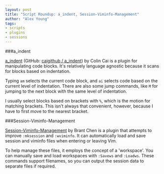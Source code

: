 ```yaml
---
layout: post
title: "Script Roundup: a_indent, Session-Viminfo-Management"
author: "Alex Young"
tags: 
- scripts
- plugins
- sessions
---
```


###a_indent

[a_indent](http://www.vim.org/scripts/script.php?script_id=5008) (GitHub: [caigithub / a_indent](https://github.com/caigithub/a_indent)) by Colin Cai is a plugin for manipulating code blocks.  It's relatively language agnostic because it scans for blocks based on indentation.

Typing `am` selects the current code block, and `ai` selects code based on the current level of indentation.  There are also some jump commands, like `M` for jumping to the next block with the same level of indentation.

I usually select blocks based on brackets with `%`, which is the motion for matching brackets.  This isn't always that convenient, however, because I have to first move to the nearest bracket.

###Session-Viminfo-Management

[Session-Viminfo-Management](http://www.vim.org/scripts/script.php?script_id=5005) by Brant Chen is a plugin that attempts to improve `:mksession` and `:wviminfo`.  It can automatically load and save session and viminfo files when entering or leaving Vim.

To help manage these files, it employs the concept of a 'workspace'.  You can manually save and load workspaces with `:Savews` and `:Loadws`.  These commands support filenames, so you can output the session data to separate files if required.
